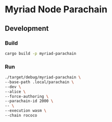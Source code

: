 # Myriad Node Parachain

## Development
### Build
```bash
cargo build -p myriad-parachain
```

### Run
```bash
./target/debug/myriad-parachain \
--base-path .local/parachain \
--dev \
--alice \
--force-authoring \
--parachain-id 2000 \
-- \
--execution wasm \
--chain rococo
```
